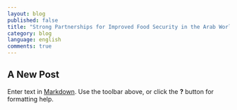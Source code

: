 ```yaml
---
layout: blog
published: false
title: "Strong Partnerships for Improved Food Security in the Arab World - arabic"
category: blog
language: english
comments: true
---
```


## A New Post

Enter text in [Markdown](http://daringfireball.net/projects/markdown/). Use the toolbar above, or click the **?** button for formatting help.
